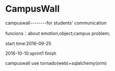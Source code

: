 # CampusWall
campuswall--------for students' communication

funcions：about emotion;object;campus problem;

start time:2016-09-25 

2016-10-10:sprint1 finish

campuswall use tornado(web)+sqlalchemy(orm)
